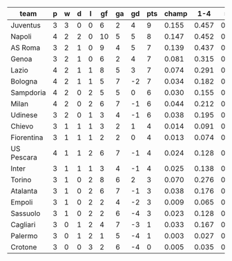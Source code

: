 |    team    | p | w | d | l | gf | ga | gd | pts | champ |  1-4  |  5-7  | bot3  |
|------------|---|---|---|---|----|----|----|-----|-------|-------|-------|-------|
| Juventus   | 3 | 3 | 0 | 0 |  6 |  2 |  4 |   9 | 0.155 | 0.457 | 0.200 | 0.025|
| Napoli     | 4 | 2 | 2 | 0 | 10 |  5 |  5 |   8 | 0.147 | 0.452 | 0.204 | 0.027|
| AS Roma    | 3 | 2 | 1 | 0 |  9 |  4 |  5 |   7 | 0.139 | 0.437 | 0.203 | 0.029|
| Genoa      | 3 | 2 | 1 | 0 |  6 |  2 |  4 |   7 | 0.081 | 0.315 | 0.203 | 0.049|
| Lazio      | 4 | 2 | 1 | 1 |  8 |  5 |  3 |   7 | 0.074 | 0.291 | 0.202 | 0.051|
| Bologna    | 4 | 2 | 1 | 1 |  5 |  7 | -2 |   7 | 0.034 | 0.182 | 0.165 | 0.108|
| Sampdoria  | 4 | 2 | 0 | 2 |  5 |  5 |  0 |   6 | 0.030 | 0.155 | 0.152 | 0.124|
| Milan      | 4 | 2 | 0 | 2 |  6 |  7 | -1 |   6 | 0.044 | 0.212 | 0.173 | 0.091|
| Udinese    | 3 | 2 | 0 | 1 |  3 |  4 | -1 |   6 | 0.038 | 0.195 | 0.169 | 0.109|
| Chievo     | 3 | 1 | 1 | 1 |  3 |  2 |  1 |   4 | 0.014 | 0.091 | 0.103 | 0.230|
| Fiorentina | 3 | 1 | 1 | 1 |  2 |  2 |  0 |   4 | 0.013 | 0.074 | 0.100 | 0.241|
| US Pescara | 4 | 1 | 1 | 2 |  6 |  7 | -1 |   4 | 0.024 | 0.128 | 0.141 | 0.160|
| Inter      | 3 | 1 | 1 | 1 |  3 |  4 | -1 |   4 | 0.025 | 0.138 | 0.143 | 0.151|
| Torino     | 3 | 1 | 0 | 2 |  8 |  6 |  2 |   3 | 0.070 | 0.276 | 0.187 | 0.067|
| Atalanta   | 3 | 1 | 0 | 2 |  6 |  7 | -1 |   3 | 0.038 | 0.176 | 0.161 | 0.117|
| Empoli     | 3 | 1 | 0 | 2 |  2 |  4 | -2 |   3 | 0.009 | 0.065 | 0.096 | 0.272|
| Sassuolo   | 3 | 1 | 0 | 2 |  2 |  6 | -4 |   3 | 0.023 | 0.128 | 0.141 | 0.157|
| Cagliari   | 3 | 0 | 1 | 2 |  4 |  7 | -3 |   1 | 0.033 | 0.167 | 0.156 | 0.139|
| Palermo    | 3 | 0 | 1 | 2 |  1 |  5 | -4 |   1 | 0.003 | 0.027 | 0.050 | 0.446|
| Crotone    | 3 | 0 | 0 | 3 |  2 |  6 | -4 |   0 | 0.005 | 0.035 | 0.054 | 0.407|
